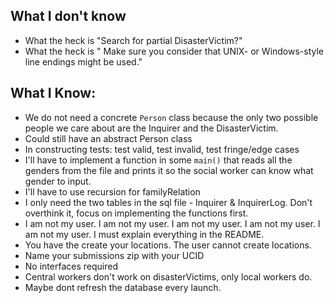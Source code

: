 ## What I don't know

* What the heck is "Search for partial DisasterVictim?"
* What the heck is " Make sure you consider that UNIX- or Windows-style line endings might be used."

## What I Know:

* We do not need a concrete `Person` class because the only two possible people we care
  about are the Inquirer and the DisasterVictim.
* Could still have an abstract Person class
* In constructing tests: test valid, test invalid, test fringe/edge cases
* I'll have to implement a function in some `main()` that reads all the genders from the
file and prints it so the social worker can know what gender to input.
* I'll have to use recursion for familyRelation
* I only need the two tables in the sql file - Inquirer & InquirerLog. Don't overthink it, focus
on implementing the functions first.
* I am not my user. I am not my user. I am not my user. I am not my user. I am not my user.
I must explain everything in the README.
* You have the create your locations. The user cannot create locations.
* Name your submissions zip with your UCID
* No interfaces required
* Central workers don't work on disasterVictims, only local workers do.
* Maybe dont refresh the database every launch. 